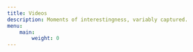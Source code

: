 ```yaml
---
title: Videos
description: Moments of interestingness, variably captured.
menu:
    main:
        weight: 0
---
```

